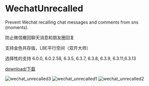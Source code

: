 # WechatUnrecalled 

Prevent Wechat recalling chat messages and comments from sns (moments).

防止微信撤回聊天消息和朋友圈回复

支持金色共存版，LBE平行空间（双开大师）

选择性的支持 6.0.0, 6.0.2.58, 6.3.5, 6.3.7, 6.3.8, 6.3.9, 6.3.11,6.3.13

[download/下载](https://github.com/fkzhang/WechatUnrecalled/releases)

![wechat_unrecalled3](https://cloud.githubusercontent.com/assets/15953618/12529559/fb032d74-c1bb-11e5-8571-19e28e5ced25.png)
![wechat_unrecalled1](https://cloud.githubusercontent.com/assets/15953618/12529562/fe2c9e36-c1bb-11e5-91d2-e254a838ddf8.png)
![wechat_unrecalled2](https://cloud.githubusercontent.com/assets/15953618/12529563/0106de50-c1bc-11e5-9ae2-17a33cbfc5a5.png)
